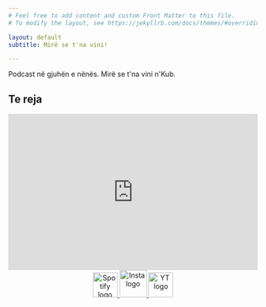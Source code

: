 ```yaml
---
# Feel free to add content and custom Front Matter to this file.
# To modify the layout, see https://jekyllrb.com/docs/themes/#overriding-theme-defaults

layout: default
subtitle: Mirë se t'na vini!

---
```


Podcast në gjuhën e nënës. Mirë se t'na vini n'Kub. 
## Te reja

<center>

<iframe width="100%" height="315" src="https://www.youtube.com/embed/OQGlmLhAoVE" title="YouTube video player" frameborder="0" allow="accelerometer; autoplay; clipboard-write; encrypted-media; gyroscope; picture-in-picture; web-share" allowfullscreen></iframe>
</center>


<center>
<div>
    <a href="https://open.spotify.com/embed/episode/5VdNFXwIC7sL7hGNz4TFPn/video?utm_source=generator"  target="_blank" > <img alt="Spotify logo" src="{{ site.baseurl }}/assets/img/spotifyweb.png" height="50"> </a>
    <a href= "https://www.instagram.com/nkub.podcast/" target="_blank"> <img alt="Insta logo" src="{{ site.baseurl }}/assets/img/instaweb.png" height="55"> </a>
    <a href="https://www.youtube.com/watch?v=OQGlmLhAoVE&t=2s"  target="_blank" > <img alt="YT logo" src="{{ site.baseurl }}/assets/img/ytweb.png" height="50">  </a>


</div>
</center>